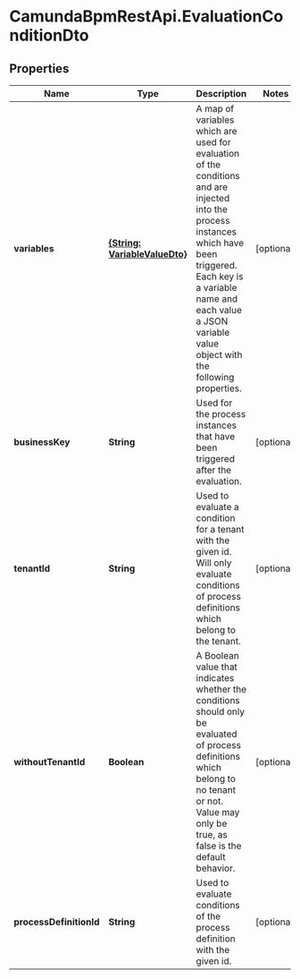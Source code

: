 # CamundaBpmRestApi.EvaluationConditionDto

## Properties

Name | Type | Description | Notes
------------ | ------------- | ------------- | -------------
**variables** | [**{String: VariableValueDto}**](VariableValueDto.md) | A map of variables which are used for evaluation of the conditions and are injected into the process instances which have been triggered. Each key is a variable name and each value a JSON variable value object with the following properties. | [optional] 
**businessKey** | **String** | Used for the process instances that have been triggered after the evaluation. | [optional] 
**tenantId** | **String** | Used to evaluate a condition for a tenant with the given id. Will only evaluate conditions of process definitions which belong to the tenant. | [optional] 
**withoutTenantId** | **Boolean** | A Boolean value that indicates whether the conditions should only be evaluated of process definitions which belong to no tenant or not. Value may only be true, as false is the default behavior. | [optional] 
**processDefinitionId** | **String** | Used to evaluate conditions of the process definition with the given id. | [optional] 


